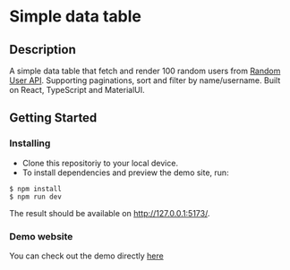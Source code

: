 # Simple data table

## Description

A simple data table that fetch and render 100 random users from [Random User API](https://randomuser.me/documentation#howto). Supporting paginations, sort and filter by name/username. Built on React, TypeScript and MaterialUI.

## Getting Started

### Installing

- Clone this repositoriy to your local device.
- To install dependencies and preview the demo site, run:

```
$ npm install
$ npm run dev
```

The result should be available on http://127.0.0.1:5173/.

### Demo website

You can check out the demo directly [here](https://hoang-twendee-demo.netlify.app/)
